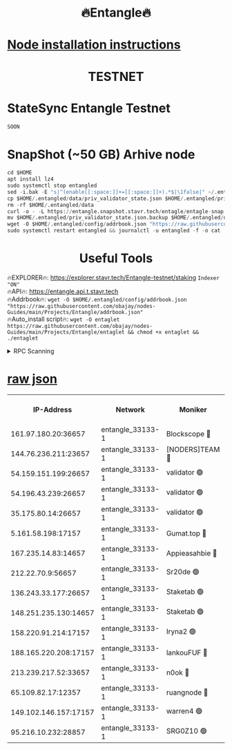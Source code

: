 <h1 align="center"> 🔥Entangle🔥</h1>

[Node installation instructions](https://github.com/obajay/nodes-Guides/tree/main/Projects/Entangle)
=

<h1 align="center"> TESTNET</h1>

# StateSync Entangle Testnet
```python
SOON
```
# SnapShot (~50 GB) Arhive node
```python
cd $HOME
apt install lz4
sudo systemctl stop entangled
sed -i.bak -E "s|^(enable[[:space:]]+=[[:space:]]+).*$|\1false|" ~/.entangled/config/config.toml
cp $HOME/.entangled/data/priv_validator_state.json $HOME/.entangled/priv_validator_state.json.backup
rm -rf $HOME/.entangled/data
curl -o - -L https://entangle.snapshot.stavr.tech/entagle/entagle-snap.tar.lz4 | lz4 -c -d - | tar -x -C $HOME/.entangled --strip-components 2
mv $HOME/.entangled/priv_validator_state.json.backup $HOME/.entangled/data/priv_validator_state.json
wget -O $HOME/.entangled/config/addrbook.json "https://raw.githubusercontent.com/obajay/nodes-Guides/main/Projects/Entangle/addrbook.json"
sudo systemctl restart entangled && journalctl -u entangled -f -o cat
```
 <h1 align="center"> Useful Tools</h1>
 
🔥EXPLORER🔥: https://explorer.stavr.tech/Entangle-testnet/staking        `Indexer "ON"` \
🔥API🔥:      https://entangle.api.t.stavr.tech \
🔥Addrbook🔥: ```wget -O $HOME/.entangled/config/addrbook.json "https://raw.githubusercontent.com/obajay/nodes-Guides/main/Projects/Entangle/addrbook.json"``` \
🔥Auto_install script🔥:  `wget -O entaglet https://raw.githubusercontent.com/obajay/nodes-Guides/main/Projects/Entangle/entaglet && chmod +x entaglet && ./entaglet`


<details>
<summary>RPC Scanning</summary>

<h2 align="center"> We scan nodes in real time every 4 hours. And we provide the final result of RPC endpoints.
We cannot influence the operation of these nodes in any way. </h2>


```python
If Voting Power is higher than 0 --> then the Node is a validator of the network and may be subject to attack and be a potential threat to the chain.
```
```python
We marked such validators with a red symbol
```

</details>

[raw json](https://rpc-check.entangt.stavr.tech/entangt/rpc-entangt-result.json)
=


<table><tr><th>IP-Address</th><th>Network</th><th>Moniker</th><th>Latest Block Height</th><th>Earliest Block Height</th><th>Catching Up</th><th>Voting Power</th><th>Scan Time</th></tr><tr><td>161.97.180.20:36657</td><td>entangle_33133-1</td><td>Blockscope 🔴</td><td>896526</td><td>1</td><td>False</td><td>113896446037095</td><td>2023-12-02T20:35:25.256164689UTC</td></tr><tr><td>144.76.236.211:23657</td><td>entangle_33133-1</td><td>[NODERS]TEAM 🔴</td><td>896528</td><td>1</td><td>False</td><td>47049700500000000</td><td>2023-12-02T20:35:36.939503494UTC</td></tr><tr><td>54.159.151.199:26657</td><td>entangle_33133-1</td><td>validator 🟢</td><td>896530</td><td>1</td><td>False</td><td>0</td><td>2023-12-02T20:35:44.384804111UTC</td></tr><tr><td>54.196.43.239:26657</td><td>entangle_33133-1</td><td>validator 🟢</td><td>896530</td><td>1</td><td>False</td><td>0</td><td>2023-12-02T20:35:45.047600487UTC</td></tr><tr><td>35.175.80.14:26657</td><td>entangle_33133-1</td><td>validator 🟢</td><td>896530</td><td>1</td><td>False</td><td>0</td><td>2023-12-02T20:35:48.445201745UTC</td></tr><tr><td>5.161.58.198:17157</td><td>entangle_33133-1</td><td>Gumat.top 🔴</td><td>896530</td><td>522001</td><td>False</td><td>70934104092782</td><td>2023-12-02T20:35:49.036286184UTC</td></tr><tr><td>167.235.14.83:14657</td><td>entangle_33133-1</td><td>Appieasahbie 🔴</td><td>896530</td><td>531401</td><td>False</td><td>44568809900999996</td><td>2023-12-02T20:35:47.728174834UTC</td></tr><tr><td>212.22.70.9:56657</td><td>entangle_33133-1</td><td>Sr20de 🟢</td><td>896525</td><td>620601</td><td>False</td><td>0</td><td>2023-12-02T20:35:24.669755951UTC</td></tr><tr><td>136.243.33.177:26657</td><td>entangle_33133-1</td><td>Staketab 🟢</td><td>896529</td><td>660001</td><td>False</td><td>0</td><td>2023-12-02T20:35:39.332256107UTC</td></tr><tr><td>148.251.235.130:14657</td><td>entangle_33133-1</td><td>Staketab 🟢</td><td>896526</td><td>660801</td><td>False</td><td>0</td><td>2023-12-02T20:35:24.952629502UTC</td></tr><tr><td>158.220.91.214:17157</td><td>entangle_33133-1</td><td>Iryna2 🟢</td><td>896530</td><td>704001</td><td>False</td><td>0</td><td>2023-12-02T20:35:45.359514306UTC</td></tr><tr><td>188.165.220.208:17157</td><td>entangle_33133-1</td><td>lankouFUF 🔴</td><td>896527</td><td>725001</td><td>False</td><td>141899900000002</td><td>2023-12-02T20:35:30.014156151UTC</td></tr><tr><td>213.239.217.52:33657</td><td>entangle_33133-1</td><td>n0ok 🔴</td><td>896529</td><td>796529</td><td>False</td><td>46574292273662988</td><td>2023-12-02T20:35:43.682265664UTC</td></tr><tr><td>65.109.82.17:12357</td><td>entangle_33133-1</td><td>ruangnode 🔴</td><td>896526</td><td>806001</td><td>False</td><td>141271482790726</td><td>2023-12-02T20:35:25.655665323UTC</td></tr><tr><td>149.102.146.157:17157</td><td>entangle_33133-1</td><td>warren4 🟢</td><td>896528</td><td>822001</td><td>False</td><td>0</td><td>2023-12-02T20:35:36.569946524UTC</td></tr><tr><td>95.216.10.232:28857</td><td>entangle_33133-1</td><td>SRG0Z10 🟢</td><td>896525</td><td>842001</td><td>False</td><td>0</td><td>2023-12-02T20:35:24.196760472UTC</td></tr></table>

